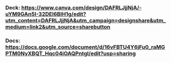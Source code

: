 ### **Deck:** https://www.canva.com/design/DAFRLJjjNjA/-uYM9GAn5I-32DEl6BIH1g/edit?utm_content=DAFRLJjjNjA&utm_campaign=designshare&utm_medium=link2&utm_source=sharebutton
### **Docs:** https://docs.google.com/document/d/16vFBTU4Y6jFu0_raMGPTM0NyXBQT_Hqc04iOAQPntgI/edit?usp=sharing


